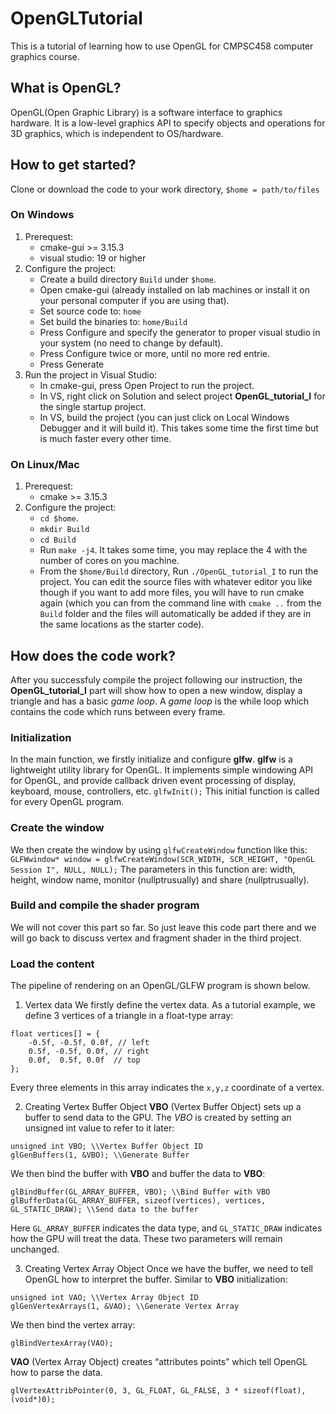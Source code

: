 # OpenGLTutorial
This is a tutorial of learning how to use OpenGL for CMPSC458 computer graphics course.
## What is OpenGL?
OpenGL(Open Graphic Library) is a software interface to graphics hardware.
It is a low-level graphics API to specify objects and operations for 3D graphics, which is independent to OS/hardware.
## How to get started?
Clone or download the code to your work directory, `$home = path/to/files`
### On Windows
1. Prerequest: 
    - cmake-gui >= 3.15.3
    - visual studio: 19 or higher
2. Configure the project:
    - Create a build directory `Build` under `$home`.
    - Open cmake-gui (already installed on lab machines or install it on your personal computer if you are using that).
    - Set source code to: `home`
    - Set build the binaries to: `home/Build`
    - Press Configure and specify the generator to proper visual studio in your system (no need to change by default).
    - Press Configure twice or more, until no more red entrie.
    - Press Generate
3. Run the project in Visual Studio:
    - In cmake-gui, press Open Project to run the project.
    - In VS, right click on Solution and select project **OpenGL_tutorial_I** for the single startup project.
    - In VS, build the project (you can just click on Local Windows Debugger and it will build it). This takes some time the first time but is much faster every other
time.
  
### On Linux/Mac 
1. Prerequest:
    - cmake >= 3.15.3
2. Configure the project:
    - `cd $home`.
    - `mkdir Build`
    - `cd Build`
    - Run `make -j4`. It takes some time, you may replace the 4 with the number of cores on you machine.
    - From the `$home/Build` directory, Run `./OpenGL_tutorial_I` to run the project. You can edit the source files with whatever editor you like though if you want to add
more files, you will have to run cmake again (which you can from the command line with `cmake ..` from the `Build` folder and the files will automatically be added if they are in the same locations as the starter code).

## How does the code work?
After you successfuly compile the project following our instruction, the **OpenGL_tutorial_I** part will show how to open a new window, display a triangle and has a basic *game loop*. A *game loop* is the while loop which contains the code which runs between every frame.

### Initialization
In the main function, we firstly initialize and configure **glfw**.
**glfw** is a lightweight utility library for OpenGL. It implements simple windowing API for OpenGL, and provide callback driven event processing of display, keyboard, mouse, controllers, etc.
``
glfwInit();
``
This initial function is called for every OpenGL program.

### Create the window
We then create the window by using `glfwCreateWindow` function like this: 
``GLFWwindow* window = glfwCreateWindow(SCR_WIDTH, SCR_HEIGHT, "OpenGL Session I", NULL, NULL);``
The parameters in this function are: width, height, window name, monitor (nullptrusually) and share (nullptrusually).

### Build and compile the shader program
We will not cover this part so far. So just leave this code part there and we will go back to discuss vertex and fragment shader in the third project.

### Load the content
The pipeline of rendering on an OpenGL/GLFW program is shown below.

1. Vertex data
We firstly define the vertex data. As a tutorial example, we define 3 vertices of a triangle in a float-type array:
```
float vertices[] = {
    -0.5f, -0.5f, 0.0f, // left  
    0.5f, -0.5f, 0.0f, // right 
    0.0f,  0.5f, 0.0f  // top   
};
```
Every three elements in this array indicates the ``x,y,z`` coordinate of a vertex.

2. Creating Vertex Buffer Object
**VBO** (Vertex Buffer Object) sets up a buffer to send data to the GPU.
The *VBO* is created by setting an unsigned int value to refer to it later:
```
unsigned int VBO; \\Vertex Buffer Object ID
glGenBuffers(1, &VBO); \\Generate Buffer
```
We then bind the buffer with **VBO** and buffer the data to **VBO**:
```
glBindBuffer(GL_ARRAY_BUFFER, VBO); \\Bind Buffer with VBO
glBufferData(GL_ARRAY_BUFFER, sizeof(vertices), vertices, GL_STATIC_DRAW); \\Send data to the buffer
```
Here ``GL_ARRAY_BUFFER`` indicates the data type, and ``GL_STATIC_DRAW`` indicates how the GPU will treat the data. These two parameters will remain unchanged.

3. Creating Vertex Array Object
Once we have the buffer, we need to tell OpenGL how to interpret the buffer.
Similar to **VBO** initialization:
```
unsigned int VAO; \\Vertex Array Object ID
glGenVertexArrays(1, &VAO); \\Generate Vertex Array
```
We then bind the vertex array:
```
glBindVertexArray(VAO);
```
**VAO** (Vertex Array Object) creates “attributes points” which tell OpenGL how to parse the data.
```
glVertexAttribPointer(0, 3, GL_FLOAT, GL_FALSE, 3 * sizeof(float), (void*)0);
```



